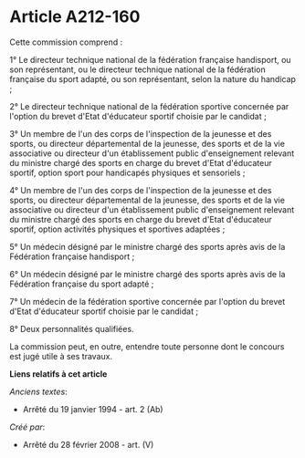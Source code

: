 # Article A212-160

Cette commission comprend :

1° Le directeur technique national de la fédération française handisport, ou son représentant, ou le directeur technique
national de la fédération française du sport adapté, ou son représentant, selon la nature du handicap ;

2° Le directeur technique national de la fédération sportive concernée par l'option du brevet d'Etat d'éducateur sportif
choisie par le candidat ;

3° Un membre de l'un des corps de l'inspection de la jeunesse et des sports, ou directeur départemental de la jeunesse, des
sports et de la vie associative ou directeur d'un établissement public d'enseignement relevant du ministre chargé des sports
en charge du brevet d'Etat d'éducateur sportif, option sport pour handicapés physiques et sensoriels ;

4° Un membre de l'un des corps de l'inspection de la jeunesse et des sports, ou directeur départemental de la jeunesse, des
sports et de la vie associative ou directeur d'un établissement public d'enseignement relevant du ministre chargé des sports
en charge du brevet d'Etat d'éducateur sportif, option activités physiques et sportives adaptées ;

5° Un médecin désigné par le ministre chargé des sports après avis de la Fédération française handisport ;

6° Un médecin désigné par le ministre chargé des sports après avis de la Fédération française du sport adapté ;

7° Un médecin de la fédération sportive concernée par l'option du brevet d'Etat d'éducateur sportif choisie par le candidat ;

8° Deux personnalités qualifiées.

La commission peut, en outre, entendre toute personne dont le concours est jugé utile à ses travaux.

**Liens relatifs à cet article**

_Anciens textes_:

  - Arrêté du 19 janvier 1994 - art. 2 (Ab)

_Créé par_:

  - Arrêté du 28 février 2008 - art. (V)
